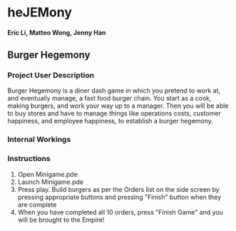 # heJEMony
#### Eric Li, Matteo Wong, Jenny Han

## Burger Hegemony

### Project User Description
Burger Hegemony is a diner dash game in which you pretend to work at, and eventually manage, a fast food burger chain. You start as a cook, making burgers, and work your way up to a manager. Then you will be able to buy stores and have to manage things like operations costs, customer happiness, and employee happiness, to establish a burger hegemony.

### Internal Workings

### Instructions
1. Open Minigame.pde
2. Launch Minigame.pde
3. Press play. Build burgers as per the Orders list on the side screen by pressing appropriate buttons and pressing "Finish" button when they are complete
4. When you have completed all 10 orders, press "Finish Game" and you will be brought to the Empire!
